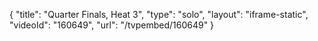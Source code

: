{
    "title": "Quarter Finals, Heat 3",
    "type": "solo",
    "layout": "iframe-static",
    "videoId": "160649",
    "url": "\/tvpembed\/160649"
}